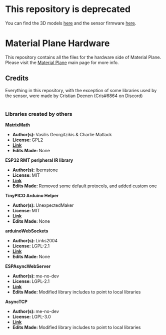 # This repository is deprecated
You can find the 3D models [here](https://github.com/MaterialFoundry/MaterialPlane_Models) and the sensor firmware [here](https://github.com/MaterialFoundry/MaterialPlane_Sensor).

# Material Plane Hardware
This repository contains all the files for the hardware side of Material Plane.<br>
Please visit the <a href="https://github.com/CDeenen/MaterialPlane">Material Plane</a> main page for more info.<br>

## Credits
Everything in this repository, with the exception of some libraries used by the sensor, were made by Cristian Deenen (Cris#6864 on Discord)<br>
<br>

### Libraries created by others
<b>MatrixMath</b>
<ul>
<li><b>Author(s): </b>Vasilis Georgitzikis & Charlie Matlack</li>
<li><b>License: </b>GPL2</li>
<li><b><a href="http://playground.arduino.cc/Code/MatrixMath">Link</a></b></li>
<li><b>Edits Made: </b>None</li>
</ul>

<b>ESP32 RMT peripheral IR library</b>
<ul>
<li><b>Author(s): </b>Ibernstone</li>
<li><b>License: </b>MIT</li>
<li><b><a href="https://github.com/lbernstone/IR32">Link</a></b></li>
<li><b>Edits Made: </b>Removed some default protocols, and added custom one</li>
</ul>

<b>TinyPICO Arduino Helper</b>
<ul>
<li><b>Author(s): </b>UnexpectedMaker</li>
<li><b>License: </b>MIT</li>
<li><b><a href="https://github.com/UnexpectedMaker/tinypico-helper">Link</a></b></li>
<li><b>Edits Made: </b>None</li>
</ul>

<b>arduinoWebSockets</b>
<ul>
<li><b>Author(s): </b>Links2004</li>
<li><b>License: </b>LGPL-2.1</li>
<li><b><a href="https://github.com/Links2004/arduinoWebSockets">Link</a></b></li>
<li><b>Edits Made: </b>None</li>
</ul>

<b>ESPAsyncWebServer</b>
<ul>
<li><b>Author(s): </b>me-no-dev</li>
<li><b>License: </b>LGPL-2.1</li>
<li><b><a href="https://github.com/me-no-dev/ESPAsyncWebServer">Link</a></b></li>
<li><b>Edits Made: </b>Modified library includes to point to local libraries</li>
</ul>

<b>AsyncTCP</b>
<ul>
<li><b>Author(s): </b>me-no-dev</li>
<li><b>License: </b>LGPL-3.0</li>
<li><b><a href="https://github.com/me-no-dev/AsyncTCP">Link</a></b></li>
<li><b>Edits Made: </b>Modified library includes to point to local libraries</li>
</ul>
